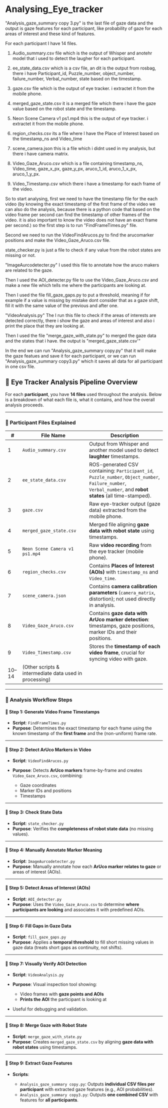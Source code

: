 # Analysing_Eye_tracker

"Analysis_gaze_summary copy 3.py" is the last file of gaze data and the output is gaze features for each participant, like probability of gaze for each areas of interest and these kind of features. 

For each participant I have 14 files. 
1. Audio_summary.csv file which is the output of Whisper and anotehr model that i used to detect the laugher for each participant.

2. ee_state_data.csv which is a csv file, an dit is the output from rosbag, there i have Participant_id, Puzzle_number, object_number, failure_number, Verbal_number, state based on the timestamp.

3. gaze.csv file which is the output of eye tracker. i extractet it from the mobile phone. 

4. merged_gaze_state.csv it is a merged file which there i have the gaze value based on the robot state and the timestamp.

5. Neon Scene Camera v1 ps1.mp4 this is the output of eye tracker. i extractet it from the mobile phone.

6. region_checks.csv its a file where I have the Place of Interest based on the timestamp_ns and Video_time

7. scene_camera.json this is a file which i didnt used in my analysis, but there i have camera matrix.

8. Video_Gaze_Aruco.csv which is a file containing timestamp_ns, Video_time, gaze_x_px, gaze_y_px, aruco_1_id, aruco_1_x_px, aruco_1_y_px.

9. Video_Timestamp.csv which there i have a timestamp for each frame of the video.

So to start analysing, first we need to have the timestamp file for the each video (by knowing the exact timestamp of the first frame of the video we can also do the analysis, because there is a python code that based on the video frame per second can find the timestamp of other frames of the video. it is also important to know the video does not have an exact frame per second.)
so the first step is to run "FindFrameTimes.py" file.

Second we need to run the VideoFindArucos.py to find the arucomarker positions and make the Video_Gaze_Aruco.csv file. 

state_checker.py is just a file to check if any value from the robot states are missing or not. 

"ImageAurcodetecter.py" I used this file to annotate how the aruco makers are related to the gaze.

Then I used the AOI_detecter.py file to use the Video_Gaze_Aruco.csv and make a new file which tells me where the participants are looking at.

Then I used the file fill_gaze_gaps.py to put a threshold, meaning if for example if a value is missing by mistake dont consider that as a gaze shift, fill it with the same value of the previous and after one. 

"VideoAnalysis.py" The I run this file to check if the areas of interests are detected correctly, there i show the gaze and areas of interest and also i print the place that they are looking at.

Then I used the file "merge_gaze_with_state.py" to merged the gaze data and the states that i have. the output is "merged_gaze_state.csv'" 


In the end we can run "Analysis_gaze_summary copy.py" that it will make the gaze featues and save it for each participant, or we can run "Analysis_gaze_summary copy3.py" which it saves all data for all participant in one csv file. 



## 🧠 **Eye Tracker Analysis Pipeline Overview**

For each **participant**, you have **14 files** used throughout the analysis. Below is a breakdown of what each file is, what it contains, and how the overall analysis proceeds.

---

### 📁 **Participant Files Explained**

| #     | File Name                                              | Description                                                                                                                                                   |
| ----- | ------------------------------------------------------ | ------------------------------------------------------------------------------------------------------------------------------------------------------------- |
| 1     | `Audio_summary.csv`                                    | Output from Whisper and another model used to detect **laughter** timestamps.                                                                                 |
| 2     | `ee_state_data.csv`                                    | ROS-generated CSV containing: `Participant_id`, `Puzzle_number`, `Object_number`, `Failure_number`, `Verbal_number`, and **robot states** (all time-stamped). |
| 3     | `gaze.csv`                                             | Raw eye-tracker output (gaze data) extracted from the mobile phone.                                                                                           |
| 4     | `merged_gaze_state.csv`                                | Merged file aligning **gaze data with robot state** using timestamps.                                                                                         |
| 5     | `Neon Scene Camera v1 ps1.mp4`                         | Raw **video recording** from the eye tracker (mobile phone).                                                                                                  |
| 6     | `region_checks.csv`                                    | Contains **Places of Interest (AOIs)** with `timestamp_ns` and `Video_time`.                                                                                  |
| 7     | `scene_camera.json`                                    | Contains **camera calibration parameters** (`camera_matrix`, distortion); not used directly in analysis.                                                      |
| 8     | `Video_Gaze_Aruco.csv`                                 | Contains **gaze data with ArUco marker detection**: timestamps, gaze positions, marker IDs and their positions.                                               |
| 9     | `Video_Timestamp.csv`                                  | Stores the **timestamp of each video frame**, crucial for syncing video with gaze.                                                                            |
| 10–14 | (Other scripts & intermediate data used in processing) |                                                                                                                                                               |

---

### 🔄 **Analysis Workflow Steps**

#### 🔹 **Step 1: Generate Video Frame Timestamps**

* **Script**: `FindFrameTimes.py`
* **Purpose**: Determines the exact timestamp for each frame using the known timestamp of the **first frame** and the (non-uniform) frame rate.

---

#### 🔹 **Step 2: Detect ArUco Markers in Video**

* **Script**: `VideoFindArucos.py`
* **Purpose**: Detects **ArUco markers** frame-by-frame and creates `Video_Gaze_Aruco.csv`, combining:

  * Gaze coordinates
  * Marker IDs and positions
  * Timestamps

---

#### 🔹 **Step 3: Check State Data**

* **Script**: `state_checker.py`
* **Purpose**: Verifies the **completeness of robot state data** (no missing values).

---

#### 🔹 **Step 4: Manually Annotate Marker Meaning**

* **Script**: `ImageAurcodetecter.py`
* **Purpose**: Manually annotate how each **ArUco marker relates to gaze** or areas of interest (AOIs).

---

#### 🔹 **Step 5: Detect Areas of Interest (AOIs)**

* **Script**: `AOI_detecter.py`
* **Purpose**: Uses the `Video_Gaze_Aruco.csv` to determine **where participants are looking** and associates it with predefined AOIs.

---

#### 🔹 **Step 6: Fill Gaps in Gaze Data**

* **Script**: `fill_gaze_gaps.py`
* **Purpose**: Applies a **temporal threshold** to fill short missing values in gaze data (treats short gaps as continuity, not shifts).

---

#### 🔹 **Step 7: Visually Verify AOI Detection**

* **Script**: `VideoAnalysis.py`
* **Purpose**: Visual inspection tool showing:

  * Video frames with **gaze points and AOIs**
  * **Prints the AOI** the participant is looking at
* Useful for debugging and validation.

---

#### 🔹 **Step 8: Merge Gaze with Robot State**

* **Script**: `merge_gaze_with_state.py`
* **Purpose**: Creates `merged_gaze_state.csv` by aligning **gaze data with robot states** using timestamps.

---

#### 🔹 **Step 9: Extract Gaze Features**

* **Scripts**:

  * `Analysis_gaze_summary copy.py`: Outputs **individual CSV files per participant** with extracted gaze features (e.g., AOI probabilities).
  * `Analysis_gaze_summary copy3.py`: Outputs **one combined CSV** with features for **all participants**.











